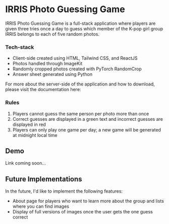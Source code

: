 # IRRIS Photo Guessing Game

IRRIS Photo Guessing Game is a full-stack application where players are given three tries once a day to guess which member of the K-pop girl group IRRIS belongs to each of five random photos.

### Tech-stack
- Client-side created using HTML, Tailwind CSS, and ReactJS
- Photos handled through ImageKit
- Randomly cropped photos created with PyTorch RandomCrop
- Answer sheet generated using Python

For more about the server-side of the application and how to download, please visit the documentation here: 

### Rules
1. Players cannot guess the same person per photo more than once
2. Correct guesses are displayed in a green text and incorrect guesses are displayed in red
3. Players can only play one game per day; a new game will be generated at midnight local time

## Demo
Link coming soon...

## Future Implementations

In the future, I'd like to implement the following features:
- About page for players who want to learn more about the group and lists where you can find images
- Display of full versions of images once the user gets the one guess correct
